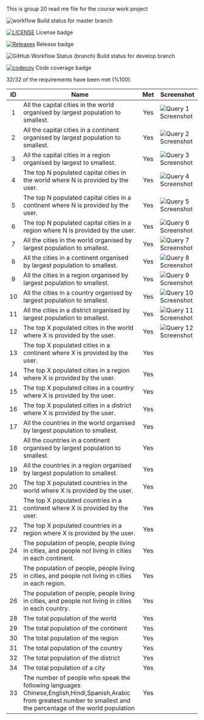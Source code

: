 This is group 20 read me file for the course work project

![workflow](https://github.com/RoryM18/sem_group20/actions/workflows/main.yml/badge.svg) Build status for master branch

[![LICENSE](https://img.shields.io/github/license/RoryM18/sem.svg?style=flat-square)](https://github.com/RoryM18/sem_group20/blob/master/LICENSE) License badge

[![Releases](https://img.shields.io/github/release/RoryM18/sem_group20/all.svg?style=flat-square)](https://github.com/RoryM18/sem_group20/releases) Release badge

![GitHub Workflow Status (branch)](https://img.shields.io/github/workflow/status/RoryM18/sem_group20/A%20workflow%20for%20my%20Hello%20World%20App/develop) Build status for develop branch

[![codecov](https://codecov.io/gh/RoryM18/sem_group20/branch/master/graph/badge.svg?token=B14FVGNZ0Z)](https://codecov.io/gh/RoryM18/sem_group20) Code coverage badge




32/32 of the requirements have been met (%100). 



| ID  | Name                                                                                                                                                                      | Met | Screenshot |
|:---:|---------------------------------------------------------------------------------------------------------------------------------------------------------------------------|:---:|------------|
| 1   | All the capital cities in the world organised by largest population to smallest.                                                                                          | Yes | ![Query 1 Screenshot](https://github.com/RoryM18/sem_group20/tree/master/queryImages/query1.png "Query 1")    |
| 2   | All the capital cities in a continent organised by largest population to smallest.                                                                                        | Yes | ![Query 2 Screenshot](https://github.com/RoryM18/sem_group20/tree/master/queryImages/query2.png "Query 2")    |
| 3   | All the capital cities in a region organised by largest to smallest.                                                                                                      | Yes | ![Query 3 Screenshot](https://github.com/RoryM18/sem_group20/tree/master/queryImages/query3.png "Query 3")    |
| 4   | The top N populated capital cities in the world where N is provided by the user.                                                                                          | Yes | ![Query 4 Screenshot](https://github.com/RoryM18/sem_group20/tree/master/queryImages/query4.png "Query 4")    |
| 5   | The top N populated capital cities in a continent where N is provided by the user.                                                                                        | Yes | ![Query 5 Screenshot](https://github.com/RoryM18/sem_group20/tree/master/queryImages/query5.png "Query 5")    |
| 6   | The top N populated capital cities in a region where N is provided by the user.                                                                                            | Yes | ![Query 6 Screenshot](https://github.com/RoryM18/sem_group20/tree/master/queryImages/query6.png "Query 6")    |
| 7   | All the cities in the world organised by largest population to smallest.                                                                                                  | Yes | ![Query 7 Screenshot](https://github.com/RoryM18/sem_group20/tree/master/queryImages/query7.png "Query 7")    |
| 8   | All the cities in a continent organised by largest population to smallest.                                                                                                | Yes | ![Query 8 Screenshot](https://github.com/RoryM18/sem_group20/tree/master/queryImages/query8.png "Query 8")    |
| 9   | All the cities in a region organised by largest population to smallest.                                                                                                    | Yes | ![Query 9 Screenshot](https://github.com/RoryM18/sem_group20/tree/master/queryImages/query9.png "Query 9")    |
| 10   | All the cities in a country organised by largest population to smallest.                                                                                                  | Yes | ![Query 10 Screenshot](https://github.com/RoryM18/sem_group20/tree/master/queryImages/query10.png "Query 10") |
| 11  | All the cities in a district organised by largest population to smallest.                                                                                                  | Yes | ![Query 11 Screenshot](https://github.com/RoryM18/sem_group20/tree/master/queryImages/query11.png "Query 11") |
| 12  | The top X populated cities in the world where X is provided by the user.                                                                                                  | Yes | ![Query 12 Screenshot](https://github.com/RoryM18/sem_group20/tree/master/queryImages/query12.png "Query 12") |
| 13  | The top X populated cities in a continent where X is provided by the user.                                                                                                | Yes |            |
| 14  | The top X populated cities in a region where X is provided by the user.                                                                                                    | Yes |            |
| 15  | The top X populated cities in a country where X is provided by the user.                                                                                                  | Yes |            |
| 16  | The top X populated cities in a district where X is provided by the user.                                                                                                  | Yes |            |
| 17  | All the countries in the world organised by largest population to smallest.                                                                                                | Yes |            |
| 18  | All the countries in a continent organised by largest population to smallest.                                                                                              | Yes |            |
| 19  | All the countries in a region organised by largest population to smallest.                                                                                                | Yes |            |
| 20  | The top X populated countries in the world where X is provided by the user.                                                                                                | Yes |            |
| 21  | The top X populated countries in a continent where X is provided by the user.                                                                                              | Yes |            |
| 22  | The top X populated countries in a region where X is provided by the user.                                                                                                | Yes |            |
| 24  | The population of people, people living in cities, and people not living in cities in each continent.                                                                      | Yes |            |
| 25  | The population of people, people living in cities, and people not living in cities in each region.                                                                        | Yes |            |
| 26  | The population of people, people living in cities, and people not living in cities in each country.                                                                        | Yes |            |
| 28  | The total population of the world                                                                                                                                          | Yes |            |
| 29  | The total population of the continent                                                                                                                                      | Yes |            |
| 30  | The total population of the region                                                                                                                                        | Yes |            |
| 31  | The total population of the country                                                                                                                                        | Yes |            |
| 32  | The total population of the district                                                                                                                                      | Yes |            |
| 34  | The total population of a city                                                                                                                                            | Yes |            |
| 33  | The number of people who speak the following languages Chinese,English,Hindi,Spanish,Arabic from greatest number to smallest and the percentage of the world population | Yes |            |
